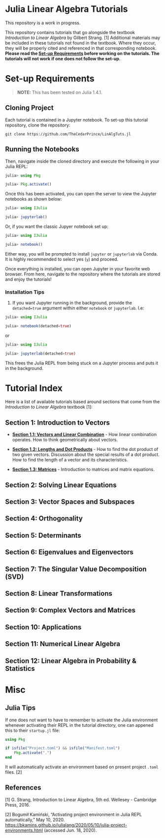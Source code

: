 # Julia Linear Algebra Tutorials

This repository is a work in progress.

This repository contains tutorials that go alongside the textbook _Introduction to Linear Algebra_ by Gilbert Strang. [1] Additional materials may be included in these tutorials not found in the textbook. Where they occur, they will be properly cited and referenced in that corresponding notebook. **Please read the [Set-up Requirements](#set-up-requirements) before working on the tutorials. The tutorials will not work if one does not follow the set-up.**

# Set-up Requirements

> **NOTE:** This has been tested on Julia 1.4.1.

## Cloning Project

Each tutorial is contained in a Jupyter notebook. To set-up this tutorial repository, clone the repository:

```unix
git clone https://github.com/TheCedarPrince/LinAlgTuts.jl
```

## Running the Notebooks

Then, navigate inside the cloned directory and execute the following in your Julia REPL:

```julia
julia> using Pkg

julia> Pkg.activate()
```

Once this has been activated, you can open the server to view the Jupyter notebooks as shown below:

```julia
julia> using IJulia

julia> jupyterlab()
```

Or, if you want the classic Jupyer notebook set up:

```julia
julia> using IJulia

julia> notebook()
```

Either way, you will be prompted to install `jupyter` or `jupyterlab` via Conda. It is highly recommended to select yes (`y`) and proceed.

Once everything is installed, you can open Jupyter in your favorite web browser. From here, navigate to the repository where the tutorials are stored and enjoy the tutorials! 

### Installation Tips

1. If you want Jupyter running in the background, provide the `detached=true` argument within either `notebook` or `jupyterlab`. I.e:

```julia 
julia> using IJulia

julia> notebook(detached=true)
```

or

```julia 
julia> using IJulia

julia> jupyterlab(detached=true)
```

This frees the Julia REPL from being stuck on a Jupyter process and puts it in the background.

# Tutorial Index

Here is a list of available tutorials based around sections that come from the _Introduction to Linear Algebra_ textbook [1]:

## **Section 1: Introduction to Vectors**

- [**Section 1.1: Vectors and Linear Combination**](Tutorials/tutorial_1-1.ipynb) - How linear combination operates. How to think geometrically about vectors.

- [**Section 1.2: Lengths and Dot Products**](Tutorials/tutorial_1-2.ipynb) - How to find the dot product of two given vectors. Discussion about the special results of a dot product. How to find the length of a vector and its characteristics.

- [**Section 1.3: Matrices**](Tutorials/tutorial_1-3.ipynb) - Introduction to matrices and matrix equations.

## **Section 2: Solving Linear Equations**

## **Section 3: Vector Spaces and Subspaces**

## **Section 4: Orthogonality**

## **Section 5: Determinants**

## **Section 6: Eigenvalues and Eigenvectors**

## **Section 7: The Singular Value Decomposition (SVD)**

## **Section 8: Linear Transformations**

## **Section 9: Complex Vectors and Matrices**

## **Section 10: Applications**

## **Section 11: Numerical Linear Algebra**

## **Section 12: Linear Algebra in Probability & Statistics**

# Misc

## Julia Tips

If one does not want to have to remember to activate the Julia environment whenever activating their REPL in the tutorial directory, one can appened this to their `startup.jl` file:

```julia 
using Pkg

if isfile("Project.toml") && isfile("Manifest.toml")
    Pkg.activate(".")
end
```

It will automatically activate an environment based on present project `.toml` files. [2]

## References

[1] G. Strang, Introduction to Linear Algebra, 5th ed. Wellesey - Cambridge Press, 2016.

[2] Bogumił Kamiński, “Activating project environment in Julia REPL automatically,” May 10, 2020. https://bkamins.github.io/julialang/2020/05/10/julia-project-environments.html (accessed Jun. 18, 2020).


